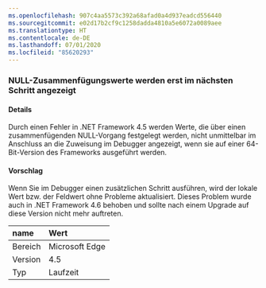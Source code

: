 ```yaml
---
ms.openlocfilehash: 907c4aa5573c392a68afad0a4d937eadcd556440
ms.sourcegitcommit: e02d17b2cf9c1258dadda4810a5e6072a0089aee
ms.translationtype: HT
ms.contentlocale: de-DE
ms.lasthandoff: 07/01/2020
ms.locfileid: "85620293"
---
```

### <a name="null-coalescer-values-are-not-visible-in-debugger-until-one-step-later"></a>NULL-Zusammenfügungswerte werden erst im nächsten Schritt angezeigt

#### <a name="details"></a>Details

Durch einen Fehler in .NET Framework 4.5 werden Werte, die über einen zusammenfügenden NULL-Vorgang festgelegt werden, nicht unmittelbar im Anschluss an die Zuweisung im Debugger angezeigt, wenn sie auf einer 64-Bit-Version des Frameworks ausgeführt werden.

#### <a name="suggestion"></a>Vorschlag

Wenn Sie im Debugger einen zusätzlichen Schritt ausführen, wird der lokale Wert bzw. der Feldwert ohne Probleme aktualisiert. Dieses Problem wurde auch in .NET Framework 4.6 behoben und sollte nach einem Upgrade auf diese Version nicht mehr auftreten.

| name    | Wert       |
|:--------|:------------|
| Bereich   |Microsoft Edge|
|Version|4.5|
|Typ|Laufzeit|
